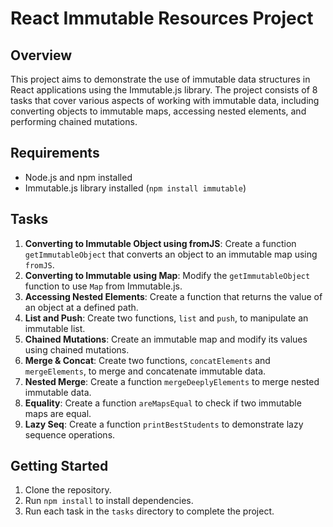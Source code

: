 
**React Immutable Resources Project**
=====================================

**Overview**
------------

This project aims to demonstrate the use of immutable data structures in React applications using the Immutable.js library. The project consists of 8 tasks that cover various aspects of working with immutable data, including converting objects to immutable maps, accessing nested elements, and performing chained mutations.

**Requirements**
---------------

* Node.js and npm installed
* Immutable.js library installed (`npm install immutable`)

**Tasks**
--------

1. **Converting to Immutable Object using fromJS**: Create a function `getImmutableObject` that converts an object to an immutable map using `fromJS`.
2. **Converting to Immutable using Map**: Modify the `getImmutableObject` function to use `Map` from Immutable.js.
3. **Accessing Nested Elements**: Create a function that returns the value of an object at a defined path.
4. **List and Push**: Create two functions, `list` and `push`, to manipulate an immutable list.
5. **Chained Mutations**: Create an immutable map and modify its values using chained mutations.
6. **Merge & Concat**: Create two functions, `concatElements` and `mergeElements`, to merge and concatenate immutable data.
7. **Nested Merge**: Create a function `mergeDeeplyElements` to merge nested immutable data.
8. **Equality**: Create a function `areMapsEqual` to check if two immutable maps are equal.
9. **Lazy Seq**: Create a function `printBestStudents` to demonstrate lazy sequence operations.

**Getting Started**
-------------------

1. Clone the repository.
2. Run `npm install` to install dependencies.
3. Run each task in the `tasks` directory to complete the project.